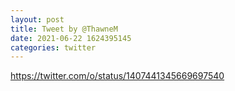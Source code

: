 ```yaml
--- 
layout: post 
title: Tweet by @ThawneM 
date: 2021-06-22 1624395145 
categories: twitter 
--- 
```

https://twitter.com/o/status/1407441345669697540